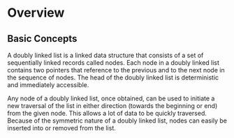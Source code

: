 # Overview<a name="EN-US_TOPIC_0311018441"></a>

## Basic Concepts<a name="en-us_topic_0175230449_section3529299142920"></a>

A doubly linked list is a linked data structure that consists of a set of sequentially linked records called nodes. Each node in a doubly linked list contains two pointers that reference to the previous and to the next node in the sequence of nodes. The head of the doubly linked list is deterministic and immediately accessible.

Any node of a doubly linked list, once obtained, can be used to initiate a new traversal of the list in either direction \(towards the beginning or end\) from the given node. This allows a lot of data to be quickly traversed. Because of the symmetric nature of a doubly linked list, nodes can easily be inserted into or removed from the list.

